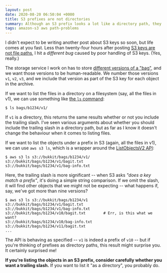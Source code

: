 ```yaml
---
layout: post
date: 2020-08-20 06:50:04 +0000
title: S3 prefixes are not directories
summary: Although an S3 prefix looks a lot like a directory path, they aren't the same. Whether or not you include a trailing slash can change the behaviour.
tags: amazon-s3 aws path-problems
---
```


I didn't expect to be writing another post about S3 keys so soon, but life comes at you fast.
Less than twenty-four hours after posting [S3 keys are not file paths](/2020/08/s3-keys-are-not-file-paths/), I hit a *different bug* caused by poor handling of S3 keys.
(Yes, really.)

The storage service I work on has to store [different versions of a "bag"](https://stacks.wellcomecollection.org/how-we-store-multiple-versions-of-bagit-bags-e68499815184), and we want those versions to be human-readable.
We number those versions `v1`, `v2`, `v3`, and we include that version as part of the S3 key for each object in the archive.

If we want to list the files in a directory on a filesystem (say, all the files in v1), we can use something like [the `ls` command](https://en.wikipedia.org/wiki/Ls):

```console
$ ls bags/b1234/v1/
```

If `v1` is a directory, this returns the same results whether or not you include the trailing slash.
I've seen various arguments about whether you should include the trailing slash in a directory path, but as far as I know it doesn't change the behaviour when it comes to listing files.

If we want to list the objects under a prefix in S3 (again, all the files in v1), we can use `aws s3 ls`, which is a wrapper around the [ListObjectsV2 API](https://docs.aws.amazon.com/AmazonS3/latest/API/API_ListObjectsV2.html):

```
$ aws s3 ls s3://bukkit/bags/b1234/v1/
s3://bukkit/bags/b1234/v1/bagit.txt
s3://bukkit/bags/b1234/v1/bag-info.txt
```

Here, the trailing slash is more significant -- when S3 asks *"does a key match a prefix"*, it's doing a simple string comparison.
If we omit the slash, it will find other objects that we might not be expecting -- what happens if, say, we've got more than nine versions?

```
$ aws s3 ls s3://bukkit/bags/b1234/v1
s3://bukkit/bags/b1234/v1/bagit.txt
s3://bukkit/bags/b1234/v1/bag-info.txt
s3://bukkit/bags/b1234/v10/bagit.txt        # Err, is this what we want?
s3://bukkit/bags/b1234/v10/bag-info.txt
s3://bukkit/bags/b1234/v11/bagit.txt
...
```

The API is behaving as specified -- `v1` is indeed a prefix of `v10` -- but if you're thinking of prefixes as directory paths, this result might surprise you.
It certainly surprised me!

**If you're listing the objects in an S3 prefix, consider carefully whether you want a trailing slash.**
If you want to list it "as a directory", you probably do.
